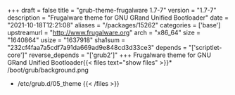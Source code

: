 +++
draft = false
title = "grub-theme-frugalware 1.7-7"
version = "1.7-7"
description = "Frugalware theme for GNU GRand Unified Bootloader"
date = "2021-10-18T12:21:08"
aliases = "/packages/15262"
categories = ['base']
upstreamurl = "http://www.frugalware.org"
arch = "x86_64"
size = "1640864"
usize = "1637918"
sha1sum = "232cf4faa7a5cdf7a91da669ad9e848cd3d33ce3"
depends = "['scriptlet-core']"
reverse_depends = "['grub2']"
+++
Frugalware theme for GNU GRand Unified Bootloader{{< files text="show files" >}}* /boot/grub/background.png
* /etc/grub.d/05_theme
{{< /files >}}